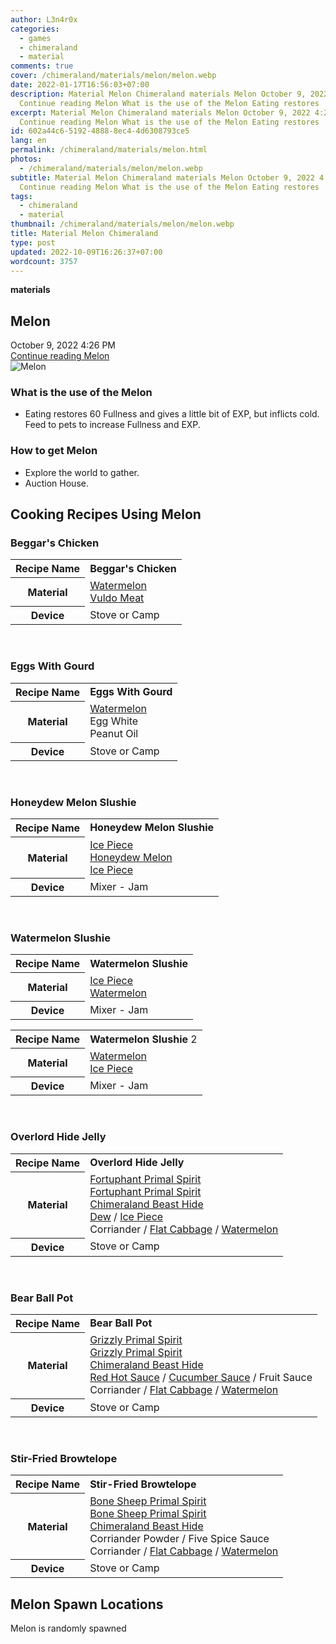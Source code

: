 ```yaml
---
author: L3n4r0x
categories:
  - games
  - chimeraland
  - material
comments: true
cover: /chimeraland/materials/melon/melon.webp
date: 2022-01-17T16:56:03+07:00
description: Material Melon Chimeraland materials Melon October 9, 2022 4:26 PM
  Continue reading Melon What is the use of the Melon Eating restores
excerpt: Material Melon Chimeraland materials Melon October 9, 2022 4:26 PM
  Continue reading Melon What is the use of the Melon Eating restores
id: 602a44c6-5192-4888-8ec4-4d6308793ce5
lang: en
permalink: /chimeraland/materials/melon.html
photos:
  - /chimeraland/materials/melon/melon.webp
subtitle: Material Melon Chimeraland materials Melon October 9, 2022 4:26 PM
  Continue reading Melon What is the use of the Melon Eating restores
tags:
  - chimeraland
  - material
thumbnail: /chimeraland/materials/melon/melon.webp
title: Material Melon Chimeraland
type: post
updated: 2022-10-09T16:26:37+07:00
wordcount: 3757
---
```


<link
  rel="stylesheet"
  href="https://rawcdn.githack.com/dimaslanjaka/Web-Manajemen/870a349/css/bootstrap-5-3-0-alpha3-wrapper.css"
/>
<section id="bootstrap-wrapper">
  <div data-bs-theme="dark">
    <div
      class="row g-0 border rounded overflow-hidden flex-md-row mb-4 shadow-sm position-relative bg-dark text-light"
    >
      <div class="col p-4 d-flex flex-column position-static">
        <strong class="d-inline-block mb-2 text-success">materials</strong>
        <h2 class="mb-0">Melon</h2>
        <div class="mb-1 text-muted">October 9, 2022 4:26 PM</div>
        <a
          href="/chimeraland/materials/melon.html"
          class="stretched-link d-none text-primary"
          >Continue reading Melon</a
        >
      </div>
      <div class="col-auto d-none d-md-block d-lg-block">
        <img
          src="https://www.webmanajemen.com/chimeraland/materials/melon/melon.webp"
          alt="Melon"
        />
      </div>
    </div>
    <div class="row">
      <div class="col-lg-6 col-12 mb-2">
        <div class="card">
          <div class="card-body">
            <h3 class="card-title">What is the use of the Melon</h3>
            <div class="card-text">
              <ul>
                <li>
                  Eating restores 60 Fullness and gives a little bit of EXP, but
                  inflicts cold. Feed to pets to increase Fullness and EXP.
                </li>
              </ul>
            </div>
          </div>
        </div>
      </div>
      <div class="col-lg-6 col-12 mb-2">
        <div class="card">
          <div class="card-body">
            <h3 class="card-title">How to get Melon</h3>
            <div class="card-text">
              <ul>
                <li>Explore the world to gather.</li>
                <li>Auction House.</li>
              </ul>
            </div>
          </div>
        </div>
      </div>
      <div class="col-12 mb-2">
        <h2 id="cookable">Cooking Recipes Using Melon</h2>
        <div id="recipe-beggars-chicken">
          <h3 id="item-beggars-chicken">Beggar&#x27;s Chicken</h3>
          <div class="mb-2">
            <table class="table">
              <tr>
                <th>Recipe Name</th>
                <td><b>Beggar&#x27;s Chicken</b></td>
              </tr>
              <tr>
                <th>Material</th>
                <td>
                  <a
                    class="text-decoration-none text-primary"
                    href="/chimeraland/materials/watermelon.html"
                    >Watermelon</a
                  ><br /><a
                    class="text-decoration-none text-primary"
                    href="/chimeraland/materials/vuldo-meat.html"
                    >Vuldo Meat</a
                  >
                </td>
              </tr>
              <tr>
                <th>Device</th>
                <td>Stove or Camp</td>
              </tr>
            </table>
          </div>
        </div>
        <br />
        <div id="recipe-eggs-with-gourd">
          <h3 id="item-eggs-with-gourd">Eggs With Gourd</h3>
          <div class="mb-2">
            <table class="table">
              <tr>
                <th>Recipe Name</th>
                <td><b>Eggs With Gourd</b></td>
              </tr>
              <tr>
                <th>Material</th>
                <td>
                  <a
                    class="text-decoration-none text-primary"
                    href="/chimeraland/materials/watermelon.html"
                    >Watermelon</a
                  ><br />Egg White<br />Peanut Oil
                </td>
              </tr>
              <tr>
                <th>Device</th>
                <td>Stove or Camp</td>
              </tr>
            </table>
          </div>
        </div>
        <br />
        <div id="recipe-honeydew-melon-slushie">
          <h3 id="item-honeydew-melon-slushie">Honeydew Melon Slushie</h3>
          <div class="mb-2">
            <table class="table">
              <tr>
                <th>Recipe Name</th>
                <td><b>Honeydew Melon Slushie</b></td>
              </tr>
              <tr>
                <th>Material</th>
                <td>
                  <a
                    class="text-decoration-none text-primary"
                    href="/chimeraland/materials/ice-piece.html"
                    >Ice Piece</a
                  ><br /><a
                    class="text-decoration-none text-primary"
                    href="/chimeraland/materials/honeydew-melon.html"
                    >Honeydew Melon</a
                  ><br /><a
                    class="text-decoration-none text-primary"
                    href="/chimeraland/materials/ice-piece.html"
                    >Ice Piece</a
                  >
                </td>
              </tr>
              <tr>
                <th>Device</th>
                <td>Mixer - Jam</td>
              </tr>
            </table>
          </div>
        </div>
        <br />
        <div id="recipe-watermelon-slushie">
          <h3 id="item-watermelon-slushie">Watermelon Slushie</h3>
          <div class="mb-2">
            <table class="table">
              <tr>
                <th>Recipe Name</th>
                <td><b>Watermelon Slushie</b></td>
              </tr>
              <tr>
                <th>Material</th>
                <td>
                  <a
                    class="text-decoration-none text-primary"
                    href="/chimeraland/materials/ice-piece.html"
                    >Ice Piece</a
                  ><br /><a
                    class="text-decoration-none text-primary"
                    href="/chimeraland/materials/watermelon.html"
                    >Watermelon</a
                  >
                </td>
              </tr>
              <tr>
                <th>Device</th>
                <td>Mixer - Jam</td>
              </tr>
            </table>
          </div>
          <div class="mb-2">
            <table class="table">
              <tr>
                <th>Recipe Name</th>
                <td><b>Watermelon Slushie</b> 2</td>
              </tr>
              <tr>
                <th>Material</th>
                <td>
                  <a
                    class="text-decoration-none text-primary"
                    href="/chimeraland/materials/watermelon.html"
                    >Watermelon</a
                  ><br /><a
                    class="text-decoration-none text-primary"
                    href="/chimeraland/materials/ice-piece.html"
                    >Ice Piece</a
                  >
                </td>
              </tr>
              <tr>
                <th>Device</th>
                <td>Mixer - Jam</td>
              </tr>
            </table>
          </div>
        </div>
        <br />
        <div id="recipe-overlord-hide-jelly">
          <h3 id="item-overlord-hide-jelly">Overlord Hide Jelly</h3>
          <div class="mb-2">
            <table class="table">
              <tr>
                <th>Recipe Name</th>
                <td><b>Overlord Hide Jelly</b></td>
              </tr>
              <tr>
                <th>Material</th>
                <td>
                  <a
                    class="text-decoration-none text-primary"
                    href="/chimeraland/materials/fortuphant-primal-spirit.html"
                    >Fortuphant Primal Spirit</a
                  ><br /><a
                    class="text-decoration-none text-primary"
                    href="/chimeraland/materials/fortuphant-primal-spirit.html"
                    >Fortuphant Primal Spirit</a
                  ><br /><a
                    class="text-decoration-none text-primary"
                    href="/chimeraland/materials/chimeraland-beast-hide.html"
                    >Chimeraland Beast Hide</a
                  ><br /><a
                    class="text-decoration-none text-primary"
                    href="/chimeraland/materials/dew.html"
                    >Dew</a
                  ><span> / </span
                  ><a
                    class="text-decoration-none text-primary"
                    href="/chimeraland/materials/ice-piece.html"
                    >Ice Piece</a
                  ><br />Corriander<span> / </span
                  ><a
                    class="text-decoration-none text-primary"
                    href="/chimeraland/materials/flat-cabbage.html"
                    >Flat Cabbage</a
                  ><span> / </span
                  ><a
                    class="text-decoration-none text-primary"
                    href="/chimeraland/materials/watermelon.html"
                    >Watermelon</a
                  >
                </td>
              </tr>
              <tr>
                <th>Device</th>
                <td>Stove or Camp</td>
              </tr>
            </table>
          </div>
        </div>
        <br />
        <div id="recipe-bear-ball-pot">
          <h3 id="item-bear-ball-pot">Bear Ball Pot</h3>
          <div class="mb-2">
            <table class="table">
              <tr>
                <th>Recipe Name</th>
                <td><b>Bear Ball Pot</b></td>
              </tr>
              <tr>
                <th>Material</th>
                <td>
                  <a
                    class="text-decoration-none text-primary"
                    href="/chimeraland/materials/grizzly-primal-spirit.html"
                    >Grizzly Primal Spirit</a
                  ><br /><a
                    class="text-decoration-none text-primary"
                    href="/chimeraland/materials/grizzly-primal-spirit.html"
                    >Grizzly Primal Spirit</a
                  ><br /><a
                    class="text-decoration-none text-primary"
                    href="/chimeraland/materials/chimeraland-beast-hide.html"
                    >Chimeraland Beast Hide</a
                  ><br /><a
                    class="text-decoration-none text-primary"
                    href="/chimeraland/recipes/red-hot-sauce.html"
                    >Red Hot Sauce</a
                  ><span> / </span
                  ><a
                    class="text-decoration-none text-primary"
                    href="/chimeraland/recipes/cucumber-sauce.html"
                    >Cucumber Sauce</a
                  ><span> / </span>Fruit Sauce<br />Corriander<span> / </span
                  ><a
                    class="text-decoration-none text-primary"
                    href="/chimeraland/materials/flat-cabbage.html"
                    >Flat Cabbage</a
                  ><span> / </span
                  ><a
                    class="text-decoration-none text-primary"
                    href="/chimeraland/materials/watermelon.html"
                    >Watermelon</a
                  >
                </td>
              </tr>
              <tr>
                <th>Device</th>
                <td>Stove or Camp</td>
              </tr>
            </table>
          </div>
        </div>
        <br />
        <div id="recipe-stir-fried-browtelope">
          <h3 id="item-stir-fried-browtelope">Stir-Fried Browtelope</h3>
          <div class="mb-2">
            <table class="table">
              <tr>
                <th>Recipe Name</th>
                <td><b>Stir-Fried Browtelope</b></td>
              </tr>
              <tr>
                <th>Material</th>
                <td>
                  <a
                    class="text-decoration-none text-primary"
                    href="/chimeraland/materials/bone-sheep-primal-spirit.html"
                    >Bone Sheep Primal Spirit</a
                  ><br /><a
                    class="text-decoration-none text-primary"
                    href="/chimeraland/materials/bone-sheep-primal-spirit.html"
                    >Bone Sheep Primal Spirit</a
                  ><br /><a
                    class="text-decoration-none text-primary"
                    href="/chimeraland/materials/chimeraland-beast-hide.html"
                    >Chimeraland Beast Hide</a
                  ><br />Corriander Powder<span> / </span>Five Spice Sauce<br />Corriander<span>
                    / </span
                  ><a
                    class="text-decoration-none text-primary"
                    href="/chimeraland/materials/flat-cabbage.html"
                    >Flat Cabbage</a
                  ><span> / </span
                  ><a
                    class="text-decoration-none text-primary"
                    href="/chimeraland/materials/watermelon.html"
                    >Watermelon</a
                  >
                </td>
              </tr>
              <tr>
                <th>Device</th>
                <td>Stove or Camp</td>
              </tr>
            </table>
          </div>
        </div>
      </div>
      <div class="col-12 mb-2">
        <h2>Melon Spawn Locations</h2>
        <p>Melon is randomly spawned</p>
      </div>
    </div>
  </div>
</section>